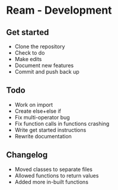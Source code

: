 # Ream - Development

## Get started

- Clone the repository
- Check to do
- Make edits
- Document new features
- Commit and push back up

## Todo

- Work on import
- Create else+else if
- Fix multi-operator bug
- Fix function calls in functions crashing
- Write get started instructions
- Rewrite documentation

## Changelog

- Moved classes to separate files
- Allowed functions to return values
- Added more in-built functions

